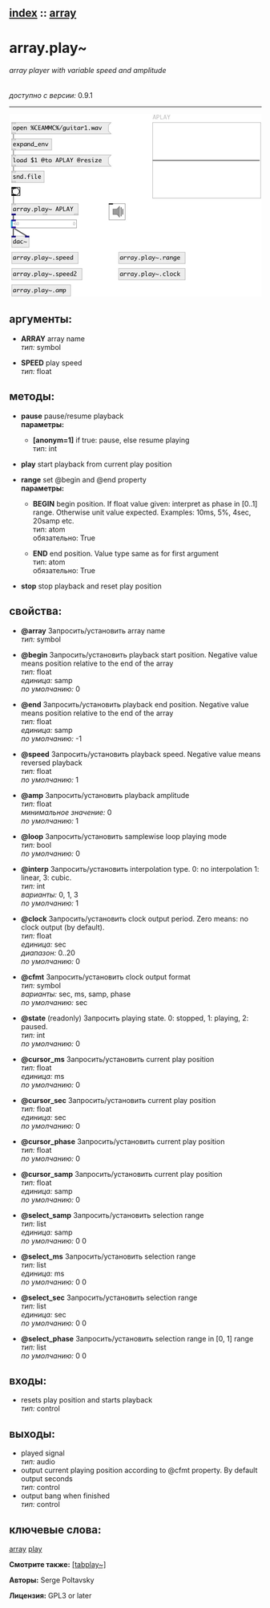 [index](index.html) :: [array](category_array.html)
---

# array.play~

###### array player with variable speed and amplitude

*доступно с версии:* 0.9.1

---




[![example](../examples/img/array.play~.jpg)](../examples/pd/array.play~.pd)



## аргументы:

* **ARRAY**
array name<br>
_тип:_ symbol<br>

* **SPEED**
play speed<br>
_тип:_ float<br>



## методы:

* **pause**
pause/resume playback<br>
  __параметры:__
  - **[anonym=1]** if true: pause, else resume playing<br>
    тип: int <br>

* **play**
start playback from current play position<br>

* **range**
set @begin and @end property<br>
  __параметры:__
  - **BEGIN** begin position. If float value given: interpret as phase in [0..1] range. Otherwise unit value expected. Examples: 10ms, 5%, 4sec, 20samp etc.<br>
    тип: atom <br>
    обязательно: True <br>

  - **END** end position. Value type same as for first argument<br>
    тип: atom <br>
    обязательно: True <br>

* **stop**
stop playback and reset play position<br>




## свойства:

* **@array** 
Запросить/установить array name<br>
_тип:_ symbol<br>

* **@begin** 
Запросить/установить playback start position. Negative value means position relative to the end of
the array<br>
_тип:_ float<br>
_единица:_ samp<br>
_по умолчанию:_ 0<br>

* **@end** 
Запросить/установить playback end position. Negative value means position relative to the end of the
array<br>
_тип:_ float<br>
_единица:_ samp<br>
_по умолчанию:_ -1<br>

* **@speed** 
Запросить/установить playback speed. Negative value means reversed playback<br>
_тип:_ float<br>
_по умолчанию:_ 1<br>

* **@amp** 
Запросить/установить playback amplitude<br>
_тип:_ float<br>
_минимальное значение:_ 0<br>
_по умолчанию:_ 1<br>

* **@loop** 
Запросить/установить samplewise loop playing mode<br>
_тип:_ bool<br>
_по умолчанию:_ 0<br>

* **@interp** 
Запросить/установить interpolation type. 0: no interpolation 1: linear, 3: cubic.<br>
_тип:_ int<br>
_варианты:_ 0, 1, 3<br>
_по умолчанию:_ 1<br>

* **@clock** 
Запросить/установить clock output period. Zero means: no clock output (by default).<br>
_тип:_ float<br>
_единица:_ sec<br>
_диапазон:_ 0..20<br>
_по умолчанию:_ 0<br>

* **@cfmt** 
Запросить/установить clock output format<br>
_тип:_ symbol<br>
_варианты:_ sec, ms, samp, phase<br>
_по умолчанию:_ sec<br>

* **@state** (readonly)
Запросить playing state. 0: stopped, 1: playing, 2: paused.<br>
_тип:_ int<br>
_по умолчанию:_ 0<br>

* **@cursor_ms** 
Запросить/установить current play position<br>
_тип:_ float<br>
_единица:_ ms<br>
_по умолчанию:_ 0<br>

* **@cursor_sec** 
Запросить/установить current play position<br>
_тип:_ float<br>
_единица:_ sec<br>
_по умолчанию:_ 0<br>

* **@cursor_phase** 
Запросить/установить current play position<br>
_тип:_ float<br>
_по умолчанию:_ 0<br>

* **@cursor_samp** 
Запросить/установить current play position<br>
_тип:_ float<br>
_единица:_ samp<br>
_по умолчанию:_ 0<br>

* **@select_samp** 
Запросить/установить selection range<br>
_тип:_ list<br>
_единица:_ samp<br>
_по умолчанию:_ 0 0<br>

* **@select_ms** 
Запросить/установить selection range<br>
_тип:_ list<br>
_единица:_ ms<br>
_по умолчанию:_ 0 0<br>

* **@select_sec** 
Запросить/установить selection range<br>
_тип:_ list<br>
_единица:_ sec<br>
_по умолчанию:_ 0 0<br>

* **@select_phase** 
Запросить/установить selection range in [0, 1] range<br>
_тип:_ list<br>
_по умолчанию:_ 0 0<br>



## входы:

* resets play position and starts playback<br>
_тип:_ control



## выходы:

* played signal<br>
_тип:_ audio
* output current playing position according to @cfmt property. By default output seconds<br>
_тип:_ control
* output bang when finished<br>
_тип:_ control



## ключевые слова:

[array](keywords/array.html)
[play](keywords/play.html)



**Смотрите также:**
[\[tabplay~\]](tabplay~.html)




**Авторы:** Serge Poltavsky




**Лицензия:** GPL3 or later





